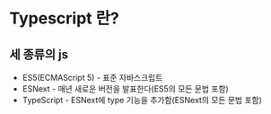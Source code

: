 # Typescript 란?

## 세 종류의 js

- ES5(ECMAScript 5) - 표준 자바스크립트<br> 
- ESNext - 매년 새로운 버전을 발표한다(ES5의 모든 문법 포함)<br>
- TypeScript - ESNext에 type 기능을 추가함(ESNext의 모든 문법 포함)

